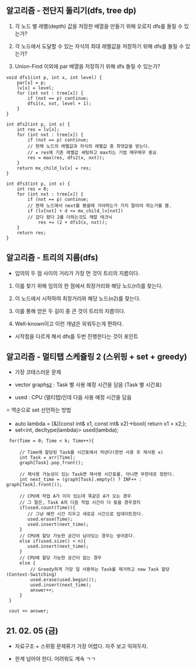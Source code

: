 ## 알고리즘 - 전단지 돌리기(dfs, tree dp)

 1. 각 노드 별 레벨(depth) 값을 저장한 배열을 만들기 위해 오로지 dfs를 돌릴 수 있는가?

 2. 각 노드에서 도달할 수 있는 자식의 최대 레벨값을 저장하기 위해 dfs를 돌릴 수 있는가?

 3. Union-Find 이외에 par 배열을 저장하기 위해 dfs 돌릴 수 있는가?

```
void dfs1(int p, int x, int level) {
    par[x] = p;
    lv[x] = level;
    for (int nxt : tree[x]) {
        if (nxt == p) continue;
        dfs1(x, nxt, level + 1);
    }
}

int dfs2(int p, int x) {
    int res = lv[x];
    for (int nxt : tree[x]) {
        if (nxt == p) continue;
        // 현재 노드의 레벨값과 자식의 레벨값 중 최댓값을 받는다.
        // ★ res에 기존 레벨값 세팅하고 max치는 기법 매우매우 중요
        res = max(res, dfs2(x, nxt));
    }
    return mx_child_lv[x] = res;
}

int dfs3(int p, int x) {
    int res = 0;
    for (int nxt : tree[x]) {
        if (nxt == p) continue;
        // 현재 노드에서 next를 봤을때 가야하는가 가지 말아야 하는가를 봄.
        if (lv[nxt] + d <= mx_child_lv[nxt])
        // 갔다 왔다 2를 더하는것도 깨알 테크닉 
            res += (2 + dfs3(x, nxt));
    }
    return res;
}
```

## 알고리즘 - 트리의 지름(dfs)

 - 임의의 두 점 사이의 거리가 가장 먼 것이 트리의 지름이다.

 1. 이를 찾기 위해 임의의 한 점에서 최장거리와 해당 노드(n1)를 찾는다.

 2. 이 노드에서 시작하여 최장거리와 해당 노드(n2)를 찾는다.

 3. 이를 통해 얻은 두 길이 중 큰 것이 트리의 지름이다.

 4. Well-known이고 이런 개념은 외워두는게 편하다.

 - 시작점을 다르게 해서 dfs를 두번 진행한다는 것이 포인트


## 알고리즘 - 멀티탭 스케쥴링 2 (스위핑 + set + greedy)

 - 가장 코테스러운 문제

 - vector<int> graph[sz](deque) : Task 별 사용 예정 시간을 담음 (Task 별 시간표)

 - used : CPU (멀티탭)인데 다음 사용 예정 시간을 담음

 :star: 역순으로 set 선언하는 방법

 - auto lambda = [&](const int& x1, const int& x2)->bool{ return x1 > x2;};
 - set<int, decltype(lambda)> used(lambda);

```
 for(Time = 0; Time < k; Time++){

     // Time에 할당된 Task를 시간표에서 꺼낸다(한번 사용 후 재사용 x)
     int Task = arr[Time];
     graph[Task].pop_front();

     // 재사용 가능성이 있는 Task면 재사용 시간표를, 아니면 무한대로 정한다. 
     int next_time = (graph[Task].empty() ? INF++ : graph[Task].front());

     // CPU에 작업 A가 이미 있는데 똑같은 A가 오는 경우
     // 그 말은, Task A의 다음 작업 시간이 다 됬을 경우겠지
     if(used.count(Time)){
        // 그냥 예전 시간 지우고 새로운 시간으로 업데이트한다.
        used.erase(Time);
        used.insert(next_time);
     }
     // CPU에 할당 가능한 공간이 남아있는 경우는 넣어준다.
     else if(used.size() < n){
        used.insert(next_time);
     }
     // CPU에 할당 가능한 공간이 없는 경우 
     else {
         // Greedy하게 가장 덜 사용하는 Task를 제거하고 new Task 할당(Context-Switching)
         used.erase(used.begin());
         used.insert(next_time);
         answer++;
     }
 }

 cout << answer;
 ```

 ## 21. 02. 05 (금)

  - 자료구조 + 스위핑 문제류가 가장 어렵다. 자주 보고 익혀두자.

  - 한계 넘어야 한다. 어려워도 계속 ㄱㄱ
